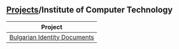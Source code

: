 ## [Projects](../index.md)/Institute of Computer Technology

|Project|
|-------|
|[Bulgarian Identity Documents](bds.md)|


